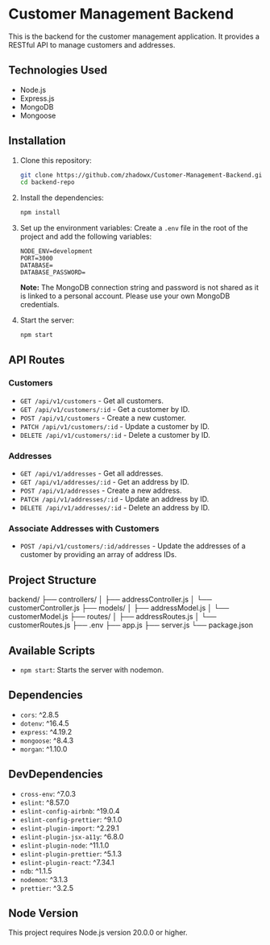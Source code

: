 # Customer Management Backend

This is the backend for the customer management application. It provides a RESTful API to manage customers and addresses.

## Technologies Used

- Node.js
- Express.js
- MongoDB
- Mongoose

## Installation

1. Clone this repository:

   ```sh
   git clone https://github.com/zhadowx/Customer-Management-Backend.git
   cd backend-repo
   ```

2. Install the dependencies:

   ```sh
   npm install
   ```

3. Set up the environment variables:
   Create a `.env` file in the root of the project and add the following variables:

   ```env
   NODE_ENV=development
   PORT=3000
   DATABASE=
   DATABASE_PASSWORD=
   ```

   **Note:** The MongoDB connection string and password is not shared as it is linked to a personal account. Please use your own MongoDB credentials.

4. Start the server:
   ```sh
   npm start
   ```

## API Routes

### Customers

- `GET /api/v1/customers` - Get all customers.
- `GET /api/v1/customers/:id` - Get a customer by ID.
- `POST /api/v1/customers` - Create a new customer.
- `PATCH /api/v1/customers/:id` - Update a customer by ID.
- `DELETE /api/v1/customers/:id` - Delete a customer by ID.

### Addresses

- `GET /api/v1/addresses` - Get all addresses.
- `GET /api/v1/addresses/:id` - Get an address by ID.
- `POST /api/v1/addresses` - Create a new address.
- `PATCH /api/v1/addresses/:id` - Update an address by ID.
- `DELETE /api/v1/addresses/:id` - Delete an address by ID.

### Associate Addresses with Customers

- `POST /api/v1/customers/:id/addresses` - Update the addresses of a customer by providing an array of address IDs.

## Project Structure

backend/
├── controllers/
│ ├── addressController.js
│ └── customerController.js
├── models/
│ ├── addressModel.js
│ └── customerModel.js
├── routes/
│ ├── addressRoutes.js
│ └── customerRoutes.js
├── .env
├── app.js
├── server.js
└── package.json

## Available Scripts

- `npm start`: Starts the server with nodemon.

## Dependencies

- `cors`: ^2.8.5
- `dotenv`: ^16.4.5
- `express`: ^4.19.2
- `mongoose`: ^8.4.3
- `morgan`: ^1.10.0

## DevDependencies

- `cross-env`: ^7.0.3
- `eslint`: ^8.57.0
- `eslint-config-airbnb`: ^19.0.4
- `eslint-config-prettier`: ^9.1.0
- `eslint-plugin-import`: ^2.29.1
- `eslint-plugin-jsx-a11y`: ^6.8.0
- `eslint-plugin-node`: ^11.1.0
- `eslint-plugin-prettier`: ^5.1.3
- `eslint-plugin-react`: ^7.34.1
- `ndb`: ^1.1.5
- `nodemon`: ^3.1.3
- `prettier`: ^3.2.5

## Node Version

This project requires Node.js version 20.0.0 or higher.
